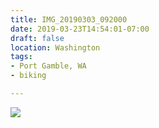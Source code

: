 ```yaml
---
title: IMG_20190303_092000
date: 2019-03-23T14:54:01-07:00
draft: false
location: Washington
tags:
- Port Gamble, WA
- biking

---
```

![](https://d17enza3bfujl8.cloudfront.net/IMG_20190303_092000.jpg)
